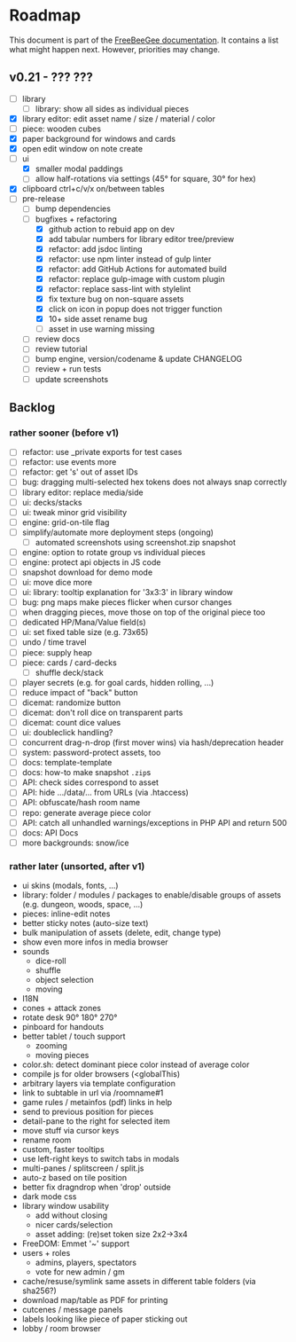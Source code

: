 # Roadmap

This document is part of the [FreeBeeGee documentation](DOCS.md). It contains a list what might happen next. However, priorities may change.

## v0.21 - ??? ???

* [ ] library
  * [ ] library: show all sides as individual pieces
* [X] library editor: edit asset name / size / material / color
* [ ] piece: wooden cubes
* [X] paper background for windows and cards
* [X] open edit window on note create
* [ ] ui
  * [X] smaller modal paddings
  * [ ] allow half-rotations via settings (45° for square, 30° for hex)
* [X] clipboard ctrl+c/v/x on/between tables
* [ ] pre-release
  * [ ] bump dependencies
  * [ ] bugfixes + refactoring
    * [X] github action to rebuid app on dev
    * [X] add tabular numbers for library editor tree/preview
    * [X] refactor: add jsdoc linting
    * [X] refactor: use npm linter instead of gulp linter
    * [X] refactor: add GitHub Actions for automated build
    * [X] refactor: replace gulp-image with custom plugin
    * [X] refactor: replace sass-lint with stylelint
    * [X] fix texture bug on non-square assets
    * [X] click on icon in popup does not trigger function
    * [X] 10+ side asset rename bug
    * [ ] asset in use warning missing
  * [ ] review docs
  * [ ] review tutorial
  * [ ] bump engine, version/codename & update CHANGELOG
  * [ ] review + run tests
  * [ ] update screenshots

## Backlog

### rather sooner (before v1)

* [ ] refactor: use _private exports for test cases
* [ ] refactor: use events more
* [ ] refactor: get 's' out of asset IDs
* [ ] bug: dragging multi-selected hex tokens does not always snap correctly
* [ ] library editor: replace media/side
* [ ] ui: decks/stacks
* [ ] ui: tweak minor grid visibility
* [ ] engine: grid-on-tile flag
* [ ] simplify/automate more deployment steps (ongoing)
  * [ ] automated screenshots using screenshot.zip snapshot
* [ ] engine: option to rotate group vs individual pieces
* [ ] engine: protect api objects in JS code
* [ ] snapshot download for demo mode
* [ ] ui: move dice more
* [ ] ui: library: tooltip explanation for '3x3:3' in library window
* [ ] bug: png maps make pieces flicker when cursor changes
* [ ] when dragging pieces, move those on top of the original piece too
* [ ] dedicated HP/Mana/Value field(s)
* [ ] ui: set fixed table size (e.g. 73x65)
* [ ] undo / time travel
* [ ] piece: supply heap
* [ ] piece: cards / card-decks
  * [ ] shuffle deck/stack
* [ ] player secrets (e.g. for goal cards, hidden rolling, ...)
* [ ] reduce impact of "back" button
* [ ] dicemat: randomize button
* [ ] dicemat: don't roll dice on transparent parts
* [ ] dicemat: count dice values
* [ ] ui: doubleclick handling?
* [ ] concurrent drag-n-drop (first mover wins) via hash/deprecation header
* [ ] system: password-protect assets, too
* [ ] docs: template-template
* [ ] docs: how-to make snapshot `.zip`s
* [ ] API: check sides correspond to asset
* [ ] API: hide .../data/... from URLs (via .htaccess)
* [ ] API: obfuscate/hash room name
* [ ] repo: generate average piece color
* [ ] API: catch all unhandled warnings/exceptions in PHP API and return 500
* [ ] docs: API Docs
* [ ] more backgrounds: snow/ice

### rather later (unsorted, after v1)

* ui skins (modals, fonts, ...)
* library: folder / modules / packages to enable/disable groups of assets (e.g. dungeon, woods, space, ...)
* pieces: inline-edit notes
* better sticky notes (auto-size text)
* bulk manipulation of assets (delete, edit, change type)
* show even more infos in media browser
* sounds
  * dice-roll
  * shuffle
  * object selection
  * moving
* I18N
* cones + attack zones
* rotate desk 90° 180° 270°
* pinboard for handouts
* better tablet / touch support
  * zooming
  * moving pieces
* color.sh: detect dominant piece color instead of average color
* compile js for older browsers (<globalThis)
* arbitrary layers via template configuration
* link to subtable in url via /roomname#1
* game rules / metainfos (pdf) links in help
* send to previous position for pieces
* detail-pane to the right for selected item
* move stuff via cursor keys
* rename room
* custom, faster tooltips
* use left-right keys to switch tabs in modals
* multi-panes / splitscreen / split.js
* auto-z based on tile position
* better fix dragndrop when 'drop' outside
* dark mode css
* library window usability
  * add without closing
  * nicer cards/selection
  * asset adding: (re)set token size 2x2->3x4
* FreeDOM: Emmet '~' support
* users + roles
  * admins, players, spectators
  * vote for new admin / gm
* cache/resuse/symlink same assets in different table folders (via sha256?)
* download map/table as PDF for printing
* cutcenes / message panels
* labels looking like piece of paper sticking out
* lobby / room browser
